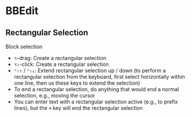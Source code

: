 # BBEdit

## Rectangular Selection

Block selection

- `⌥`-drag: Create a rectangular selection
- `⌥⇧`-click: Create a rectangular selection
- `⌃⇧↑` / `⌃⇧↓`: Extend rectangular selection up / down (to perform a rectangular selection from the keyboard, first select horizontally within one line, then us these keys to extend the selection)
- To end a rectangular selection, do anything that would end a normal selection, e.g., moving the cursor
- You can enter text with a rectangular selection active (e.g., to prefix lines), but the `⌫` key will end the rectangular selection
